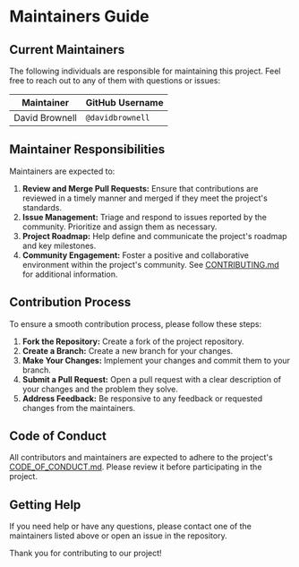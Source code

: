 # Maintainers Guide

## Current Maintainers

The following individuals are responsible for maintaining this project. Feel free to reach out to any of them with questions or issues:

| Maintainer        | GitHub Username   |
| ----------------- | ----------------- |
| David Brownell    | `@davidbrownell`  |

## Maintainer Responsibilities

Maintainers are expected to:
1. **Review and Merge Pull Requests:** Ensure that contributions are reviewed in a timely manner and merged if they meet the project's standards.
2. **Issue Management:** Triage and respond to issues reported by the community. Prioritize and assign them as necessary.
3. **Project Roadmap:** Help define and communicate the project's roadmap and key milestones.
4. **Community Engagement:** Foster a positive and collaborative environment within the project's community. See [CONTRIBUTING.md](CONTRIBUTING.md) for additional information.

## Contribution Process

To ensure a smooth contribution process, please follow these steps:

1. **Fork the Repository:** Create a fork of the project repository.
2. **Create a Branch:** Create a new branch for your changes.
3. **Make Your Changes:** Implement your changes and commit them to your branch.
4. **Submit a Pull Request:** Open a pull request with a clear description of your changes and the problem they solve.
5. **Address Feedback:** Be responsive to any feedback or requested changes from the maintainers.

## Code of Conduct

All contributors and maintainers are expected to adhere to the project's [CODE_OF_CONDUCT.md](CODE_OF_CONDUCT.md). Please review it before participating in the project.

## Getting Help

If you need help or have any questions, please contact one of the maintainers listed above or open an issue in the repository.

Thank you for contributing to our project!
